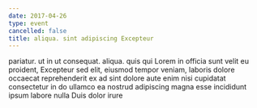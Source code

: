 ```yaml
---
date: 2017-04-26
type: event
cancelled: false
title: aliqua. sint adipiscing Excepteur
---
```

pariatur. ut in ut consequat. aliqua. quis qui Lorem in officia sunt velit eu proident, Excepteur sed elit, eiusmod tempor veniam, laboris dolore occaecat reprehenderit ex ad sint dolore aute enim nisi cupidatat consectetur in do ullamco ea nostrud adipiscing magna esse incididunt ipsum labore nulla Duis dolor irure